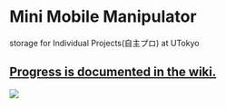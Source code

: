 # Mini Mobile Manipulator
storage for Individual Projects(自主プロ) at UTokyo

## [Progress is documented in the wiki.](https://github.com/Yasu31/fantastic-octo-parakeet/wiki)

![](https://github.com/Yasu31/fantastic-octo-parakeet/blob/master/img/model.jpg)
